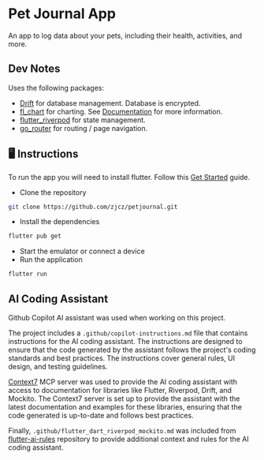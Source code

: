 # Pet Journal App

An app to log data about your pets, including their health, activities, and more.

## Dev Notes

Uses the following packages:

- [Drift](https://pub.dev/packages/drift) for database management. Database is encrypted.
- [fl_chart](https://pub.dev/packages/fl_chart) for charting. See [Documentation](https://github.com/imaNNeo/fl_chart/tree/main/repo_files/documentations) for more information.
- [flutter_riverpod](https://pub.dev/packages/flutter_riverpod) for state management.
- [go_router](https://pub.dev/packages/go_router) for routing / page navigation.

## 🖥️ Instructions

To run the app you will need to install flutter. Follow this [Get Started](https://docs.flutter.dev/get-started/install) guide.

- Clone the repository

```bash
git clone https://github.com/zjcz/petjournal.git
```

- Install the dependencies

```bash
flutter pub get
```

- Start the emulator or connect a device
- Run the application

```bash
flutter run
```

## AI Coding Assistant

Github Copilot AI assistant was used when working on this project.

The project includes a `.github/copilot-instructions.md` file that contains instructions for the AI coding assistant. The instructions are designed to ensure that the code generated by the assistant follows the project's coding standards and best practices. The instructions cover general rules, UI design, and testing guidelines.

[Context7](https://github.com/upstash/context7) MCP server was used to provide the AI coding assistant with access to documentation for libraries like Flutter, Riverpod, Drift, and Mockito. The Context7 server is set up to provide the assistant with the latest documentation and examples for these libraries, ensuring that the code generated is up-to-date and follows best practices.

Finally, `.github/flutter_dart_riverpod_mockito.md` was included from [flutter-ai-rules](https://github.com/evanca/flutter-ai-rules) repository to provide additional context and rules for the AI coding assistant.
